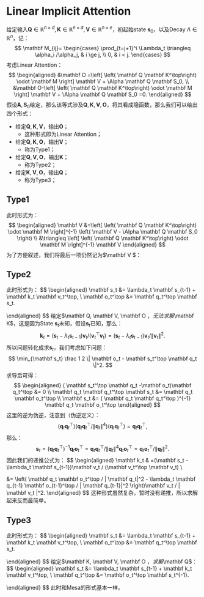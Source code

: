 

# Linear Implicit Attention

给定输入$\mathbf Q\in \mathbb R^{n\times d}, \mathbf K\in \mathbb R^{n\times d}, \mathbf V\in \mathbb R^{n\times e}$，初起始state $\mathbf s_0$，以及Decay $\Lambda\in \mathbb R^{n}$，记：
$$
\mathbf M_{ij}=
\begin{cases}
\prod_{t=j+1}^i \Lambda_t \triangleq  \alpha_i /\alpha_j, & i \ge j, \\
0, & i < j.
\end{cases}
$$
考虑Linear Attention：
$$
\begin{aligned}
&\mathbf O =\left[
\left( \mathbf Q \mathbf K^\top\right) \odot \mathbf M
\right] \mathbf V + \Alpha \mathbf Q \mathbf S_0, \\
&\mathbf O-\left[
\left( \mathbf Q \mathbf K^\top\right) \odot \mathbf M
\right] \mathbf V + \Alpha \mathbf Q \mathbf S_0 =0.
\end{aligned}
$$
假设$\mathbf A, \mathbf S_0$给定，那么该等式涉及$\mathbf Q, \mathbf K, \mathbf V, \mathbf O$，将其看成隐函数，那么我们可以给出四个形式：

- 给定$\mathbf Q, \mathbf K, \mathbf V$，输出$\mathbf O$；
  - 这种形式即为Linear Attention；
- 给定$\mathbf Q, \mathbf K, \mathbf O$，输出$\mathbf V$；
  - 称为Type1；
- 给定$\mathbf Q, \mathbf V, \mathbf O$，输出$\mathbf K$；
  - 称为Type2；
- 给定$\mathbf K, \mathbf V, \mathbf O$，输出$\mathbf Q$；
  - 称为Type3；



## Type1

此时形式为：
$$
\begin{aligned}
\mathbf V &=\left[
\left( \mathbf Q \mathbf K^\top\right) \odot \mathbf M
\right]^{-1} \left( \mathbf V - \Alpha \mathbf Q \mathbf S_0 \right)  \\
&\triangleq \left[
\left( \mathbf Q \mathbf K^\top\right) \odot \mathbf M
\right]^{-1}  \mathbf V
\end{aligned}
$$
为了方便叙述，我们将最后一项仍然记为$\mathbf V $：



## Type2

此时形式为：
$$
\begin{aligned}
\mathbf s_t &= \lambda_t \mathbf s_{t-1} + \mathbf k_t \mathbf v_t^\top, \\
\mathbf o_t^\top  &=  \mathbf q_t^\top \mathbf s_t.

\end{aligned}
$$
给定$\mathbf Q, \mathbf V, \mathbf O $，无法求解$\mathbf K$，这是因为State $\mathbf s_t$未知，假设$\mathbf s_t$已知，那么：
$$
\mathbf k_t =(\mathbf s_t - \lambda_t \mathbf s_{t-1})\mathbf v_t / (\mathbf v_t^\top \mathbf v_t)
=(\mathbf s_t - \lambda_t \mathbf s_{t-1})\mathbf v_t / \| \mathbf v_t \|^2.
$$
所以问题转化成求$\mathbf s_t$，我们考虑如下问题：
$$
\min_{\mathbf s_t} \frac 1 2 \| \mathbf o_t - \mathbf s_t^\top \mathbf q_t \|^2.
$$
求导后可得：
$$
\begin{aligned}
(  \mathbf s_t^\top \mathbf q_t -\mathbf o_t)\mathbf q_t^\top  &= 0  \\
 \mathbf q_t \mathbf q_t^\top \mathbf s_t &= \mathbf q_t \mathbf o_t^\top \\
  \mathbf s_t &= ( \mathbf q_t \mathbf q_t^\top )^{-1}  \mathbf q_t \mathbf o_t^\top
\end{aligned}
$$
这里的逆为伪逆，注意到（伪逆定义）：
$$
(\mathbf q_t \mathbf q_t^\top) (\mathbf q_t \mathbf q_t^\top / \| \mathbf q_t\|^4) (\mathbf q_t \mathbf q_t^\top)= \mathbf q_t \mathbf q_t^\top,
$$
那么：
$$
\mathbf s_t = ( \mathbf q_t \mathbf q_t^\top )^{-1}  \mathbf q_t \mathbf o_t^\top =
\mathbf q_t \mathbf q_t^\top / \| \mathbf q_t\|^4  \mathbf q_t \mathbf o_t^\top = \mathbf q_t \mathbf o_t^\top / \| \mathbf q_t\|^2.
$$
因此我们的递推公式为：
$$
\begin{aligned}
\mathbf k_t & =(\mathbf s_t - \lambda_t \mathbf s_{t-1})\mathbf v_t / (\mathbf v_t^\top \mathbf v_t) \\

&= \left(
\mathbf q_t \mathbf o_t^\top / \| \mathbf q_t\|^2 - \lambda_t \mathbf q_{t-1} \mathbf o_{t-1}^\top / \| \mathbf q_{t-1}\|^2
\right)\mathbf v_t /  \| \mathbf v_t \|^2.
\end{aligned}
$$
这种形式虽然复杂，暂时没有递推，所以求解起来反而最简单。





## Type3

此时形式为：
$$
\begin{aligned}
\mathbf s_t &= \lambda_t \mathbf s_{t-1} + \mathbf k_t \mathbf v_t^\top, \\
\mathbf o_t^\top  &=  \mathbf q_t^\top \mathbf s_t.

\end{aligned}
$$
给定$\mathbf K, \mathbf V, \mathbf O $，求解$\mathbf Q$：
$$
\begin{aligned}
\mathbf s_t &= \lambda_t \mathbf s_{t-1} + \mathbf k_t \mathbf v_t^\top, \\
\mathbf q_t^\top  &= \mathbf o_t^\top  \mathbf s_t^{-1}.

\end{aligned}
$$
此时和Mesa的形式基本一样。
